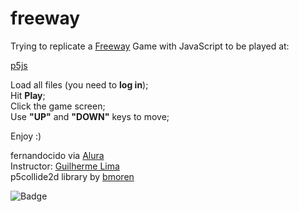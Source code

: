 
# freeway

Trying to replicate a [Freeway](https://en.wikipedia.org/wiki/Freeway_(video_game)) Game with JavaScript to be played at:

[p5js](https://editor.p5js.org/)

Load all files (you need to <strong>log in</strong>); <br>
Hit <strong>Play</strong>; <br>
Click the game screen; <br>
Use <strong>"UP"</strong> and <strong>"DOWN"</strong> keys to move; <br>

Enjoy :)

fernandocido via
[Alura](https://courses.alura.com.br/) <br>
Instructor: [Guilherme Lima](https://linktr.ee/guilimadev) <br>
p5collide2d library by [bmoren](https://github.com/bmoren/p5.collide2D) <br>

![Badge](https://img.shields.io/badge/status-need%20to%20catch%20the%20bugs%20%3D%5D-green)